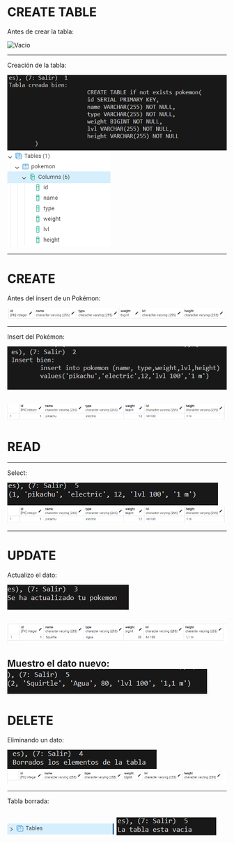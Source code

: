 # CREATE TABLE

Antes de crear la tabla:

![Vacio]([img/1.png](https://github.com/JoelGhanemITICBCN/M07_UF3/blob/main/Practica2/img/1.PNG))

---

Creación de la tabla:


![CreacionTablaPG](img/2.5.png)
![CreacionTablaConsole](img/2.PNG)

---

# CREATE

Antes del insert de un Pokémon:

![Tabla Vacia](img/3.png)

---

Insert del Pokémon:

![Insert Pokemon Consola](img/3.1.png)

![Insert Pokemon PG](img/3.2.png)
---


# READ

---

Select:

![Select](img/4Select.png)
![Insert Pokemon PG](img/3.2.png)

---

# UPDATE

Actualizo el dato:

![Update](img/4.png)

![Update pg](img/5.png)
---

Muestro el dato nuevo:
![pokemon update](img/8.png)
---

# DELETE

Eliminando un dato:

![Delete termional](img/6.png)
![Delete pg](img/7.png)

---

Tabla borrada:

![Todo borrado](img/1.png)
![Select tabla borrada](img/vacio.png)
-
